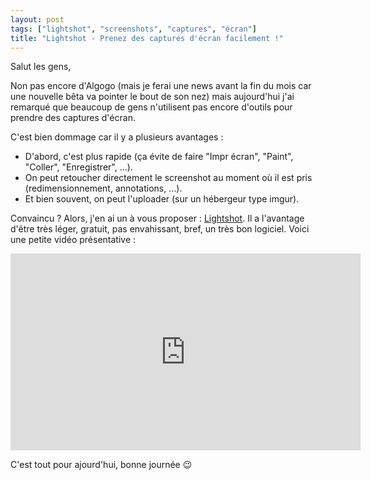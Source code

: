 ```yaml
---
layout: post
tags: ["lightshot", "screenshots", "captures", "écran"]
title: "Lightshot - Prenez des captures d'écran facilement !"
---
```


Salut les gens,

Non pas encore d'Algogo (mais je ferai une news avant la fin du mois car une nouvelle bêta va pointer le bout de son nez) mais aujourd'hui j'ai remarqué que beaucoup de gens n'utilisent pas encore d'outils pour prendre des captures d'écran.

C'est bien dommage car il y a plusieurs avantages :

* D'abord, c'est plus rapide (ça évite de faire "Impr écran", "Paint", "Coller", "Enregistrer", ...).
* On peut retoucher directement le screenshot au moment où il est pris (redimensionnement, annotations, ...).
* Et bien souvent, on peut l'uploader (sur un hébergeur type imgur).

Convaincu ? Alors, j'en ai un à vous proposer : [Lightshot](https://app.prntscr.com/). Il a l'avantage d'être très léger, gratuit, pas envahissant, bref, un très bon logiciel. Voici une petite vidéo présentative :

<iframe src="https://www.youtube.com/embed/kW5LKwrUPxw" width="560" height="315" frameborder="0"></iframe>

C'est tout pour ajourd'hui, bonne journée :wink: